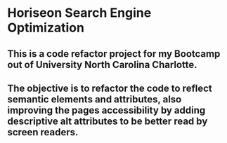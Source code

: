 # Horiseon Search Engine Optimization

## This is a code refactor project for my Bootcamp out of University North Carolina Charlotte. 

## The objective is to refactor the code to reflect semantic elements and attributes, also improving the pages accessibility by adding descriptive alt attributes to be better read by screen readers.